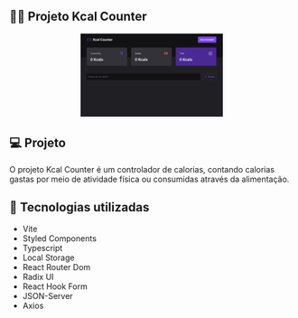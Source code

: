 ## 🏋️‍♂️ Projeto Kcal Counter

<div align="center">
<img alt="Capa do projeto" src="public/kcal.gif" width="50%">
</div>

## 💻 Projeto
O projeto Kcal Counter é um controlador de calorias, contando calorias gastas por meio de atividade física ou consumidas através da alimentação.


## 🚀 Tecnologias utilizadas

<ul>
  <li>Vite</li>
  <li>Styled Components</li>
  <li>Typescript</li>
  <li>Local Storage</li>
  <li>React Router Dom</li>
  <li>Radix UI</li>
  <li>React Hook Form</li>
  <li>JSON-Server</li>
  <li>Axios</li>
</ul>
